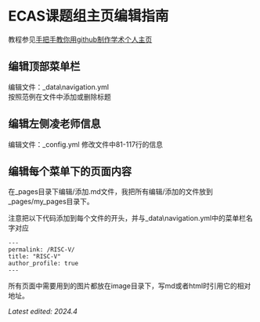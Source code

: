 # ECAS课题组主页编辑指南
教程参见[手把手教你用github制作学术个人主页](https://blog.csdn.net/qd1813100174/article/details/128604858)
## 编辑顶部菜单栏
编辑文件：_data\navigation.yml  
按照范例在文件中添加或删除标题

## 编辑左侧凌老师信息
编辑文件：_config.yml
修改文件中81-117行的信息

## 编辑每个菜单下的页面内容
在_pages目录下编辑/添加.md文件，我把所有编辑/添加的文件放到_pages/my_pages目录下。

注意把以下代码添加到每个文件的开头，并与_data\navigation.yml中的菜单栏名字对应
```
---
permalink: /RISC-V/
title: "RISC-V"
author_profile: true
---
```
所有页面中需要用到的图片都放在image目录下，写md或者html时引用它的相对地址。

*Latest edited: 2024.4*